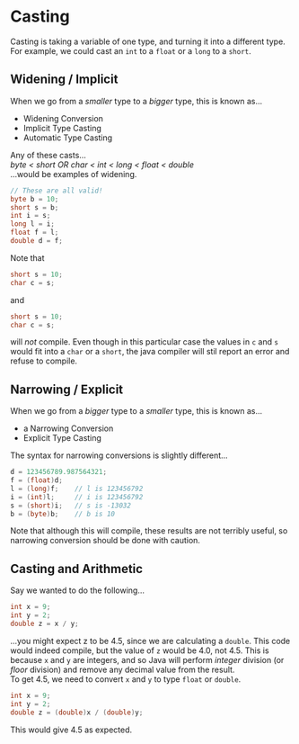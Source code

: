 # Casting

Casting is taking a variable of one type, and turning it into a different type.\
For example, we could cast an `int` to a `float` or a `long` to a `short`.

## Widening / Implicit

When we go from a *smaller* type to a *bigger* type, this is known as...

* Widening Conversion
* Implicit Type Casting
* Automatic Type Casting

Any of these casts...\
*byte < short OR char < int < long < float < double*\
...would be examples of widening.

```java
// These are all valid!
byte b = 10;
short s = b;
int i = s;
long l = i;
float f = l;
double d = f;
```

Note that

```java
short s = 10;
char c = s;
```

and

```java
short s = 10;
char c = s;
```

will *not* compile. Even though in this particular case the values in `c` and `s` would fit into a `char` or a `short`,
the java compiler will stil report an error and refuse to compile.

## Narrowing / Explicit

When we go from a *bigger* type to a *smaller* type, this is known as...

* a Narrowing Conversion
* Explicit Type Casting

The syntax for narrowing conversions is slightly different...

```java
d = 123456789.987564321;
f = (float)d;
l = (long)f;    // l is 123456792
i = (int)l;     // i is 123456792
s = (short)i;   // s is -13032
b = (byte)b;    // b is 10
```

Note that although this will compile, these results are not terribly useful, so narrowing conversion should be done with caution.

## Casting and Arithmetic

Say we wanted to do the following...

```java
int x = 9;
int y = 2;
double z = x / y;
```

...you might expect z to be 4.5, since we are calculating a `double`. This code would indeed compile, but the value of `z` would be 4.0, not 4.5.
This is because `x` and `y` are integers, and so Java will perform *integer* division (or *floor* division) and remove any decimal value from the result.\
To get 4.5, we need to convert `x` and `y` to type `float` or `double`.

```java
int x = 9;
int y = 2;
double z = (double)x / (double)y;
```

This would give 4.5 as expected.
